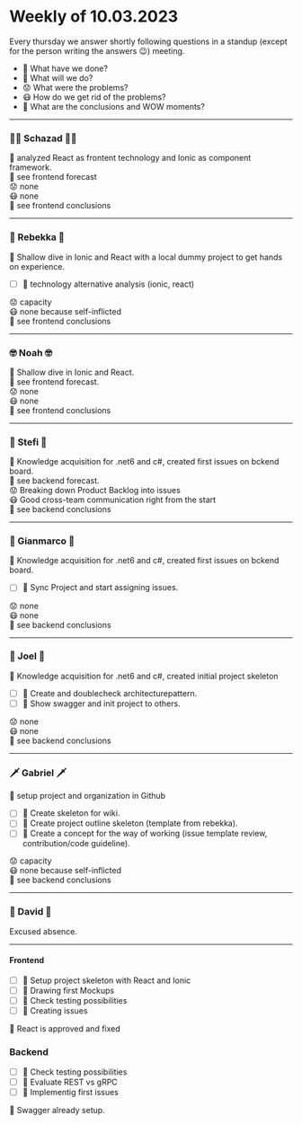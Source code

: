 # Weekly of 10.03.2023

Every thursday we answer shortly following questions in a standup (except for the person writing the answers 😉) meeting.
* 📜 What have we done?
* 🔮 What will we do?
* 😟 What were the problems?
* 😷 How do we get rid of the problems?
* 🤯 What are the conclusions and WOW moments?

<hr>

### 🐱‍🚀 Schazad 🐱‍🚀
📜 analyzed React as frontent technology and Ionic as component framework. </br>
🔮 see frontend forecast</br>
😟 none</br>
😷 none</br>
🤯 see frontend conclusions</br>

<hr>

### 🦁 Rebekka 🦁
📜 Shallow dive in Ionic and React with a local dummy project to get hands on experience.</br>
- [ ] 🔮 technology alternative analysis (ionic, react)

😟 capacity </br>
😷 none because self-inflicted </br>
🤯 see frontend conclusions </br>

<hr>

### 🤓 Noah 🤓
📜 Shallow dive in Ionic and React. </br>
🔮 see frontend forecast. </br>
😟 none </br>
😷 none </br>
🤯 see frontend conclusions </br>

<hr>

### 🌚 Stefi 🌚
📜 Knowledge acquisition for .net6 and c#, created first issues on bckend board. </br>
🔮 see backend forecast. </br>
😟 Breaking down Product Backlog into issues</br>
😷 Good cross-team communication right from the start </br>
🤯 see backend conclusions </br>

<hr>

### 🐻 Gianmarco 🐻
📜 Knowledge acquisition for .net6 and c#, created first issues on bckend board. </br>
- [ ] 🔮 Sync Project and start assigning issues.

😟 none </br>
😷 none </br>
🤯 see backend conclusions </br>

<hr>

### 🤩 Joel 🤩
📜 Knowledge acquisition for .net6 and c#, created initial project skeleton </br>
- [ ] 🔮 Create and doublecheck architecturepattern.
- [ ] 🔮 Show swagger and init project to others.

😟 none </br>
😷 none </br>
🤯 see backend conclusions </br>

<hr>

### 🗡️ Gabriel 🗡️
📜 setup project and organization in Github </br>
- [ ] 🔮 Create skeleton for wiki.
- [ ] 🔮 Create project outline skeleton (template from rebekka).
- [ ] 🔮 Create a concept for the way of working (issue template review, contribution/code guideline).

😟 capacity </br>
😷 none because self-inflicted </br>
🤯 see backend conclusions </br>

<hr>

### 🦍 David 🦍
Excused absence.

<hr>

#### Frontend
- [ ] 🔮 Setup project skeleton with React and Ionic
- [ ] 🔮 Drawing first Mockups
- [ ] 🔮 Check testing possibilities
- [ ] 🔮 Creating issues

🤯 React is approved and fixed



### Backend
- [ ] 🔮 Check testing possibilities
- [ ] 🔮 Evaluate REST vs gRPC
- [ ] 🔮 Implementig first issues

🤯 Swagger already setup.
